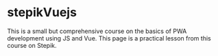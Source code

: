 # stepikVuejs
This is a small but comprehensive course on the basics of PWA development using JS and Vue.
This page is a practical lesson from this course on Stepik.
